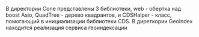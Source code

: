 В директории Cone представлены 3 библиотеки, web - обертка над boost Asio, QuadTree - дерево квадрантов, и CDSHalper - класс, помогающий в инициализации библиотеки CDS.
В диреткории GeoIndex находится реализация сервиса геоиндексации
